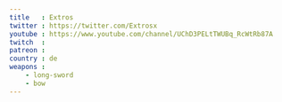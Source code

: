 ```yaml
---
title   : Extros
twitter : https://twitter.com/Extrosx
youtube : https://www.youtube.com/channel/UChD3PELtTWUBq_RcWtRb87A
twitch  : 
patreon : 
country : de
weapons :
    - long-sword
    - bow
---
```



